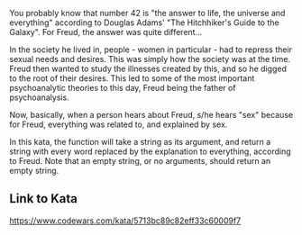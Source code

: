 You probably know that number 42 is "the answer to life, the universe and everything" according to Douglas Adams' "The Hitchhiker's Guide to the Galaxy". For Freud, the answer was quite different...

In the society he lived in, people - women in particular - had to repress their sexual needs and desires. This was simply how the society was at the time. Freud then wanted to study the illnesses created by this, and so he digged to the root of their desires. This led to some of the most important psychoanalytic theories to this day, Freud being the father of psychoanalysis.

Now, basically, when a person hears about Freud, s/he hears "sex" because for Freud, everything was related to, and explained by sex.

In this kata, the function will take a string as its argument, and return a string with every word replaced by the explanation to everything, according to Freud. Note that an empty string, or no arguments, should return an empty string.

## Link to Kata
https://www.codewars.com/kata/5713bc89c82eff33c60009f7
